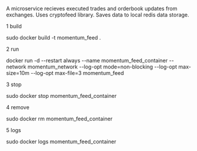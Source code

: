 A microservice recieves executed trades and orderbook updates from exchanges. Uses cryptofeed library. Saves data to local redis data storage.

1 build

sudo docker build -t momentum_feed .

2 run

docker run -d --restart always --name momentum_feed_container --network momentum_network --log-opt mode=non-blocking --log-opt max-size=10m --log-opt max-file=3 momentum_feed

3 stop

sudo docker stop momentum_feed_container

4 remove

sudo docker rm momentum_feed_container

5 logs

sudo docker logs momentum_feed_container
